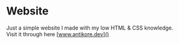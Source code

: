 # Website
Just a simple website I made with my low HTML & CSS knowledge.<br>
Visit it through here [www.antikore.dev]()